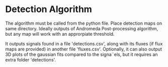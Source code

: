 # Detection Algorithm

The algorithm must be called from the python file.
Place detection maps on same directory.
Ideally outputs of Andromeda Post-processing algorithm, but any map will work with an approrpiate
threshold.

It outputs signals found in a file 'detections.csv', along with its fluxes (if flux maps are
provided) in another file 'fluxes.csv'.
Optionally, it can also output 3D plots of the gaussian fits compared to the signa¨els, but it
requires an extra folder 'detections'.
